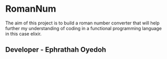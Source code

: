 # RomanNum

The aim of this project is to build a roman number converter that will help further my understanding of coding in a functional programming language in this case elixir.

## Developer - Ephrathah Oyedoh
